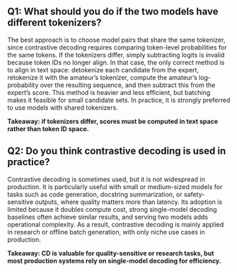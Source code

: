 ## Q1: What should you do if the two models have different tokenizers?

The best approach is to choose model pairs that share the same tokenizer, since contrastive decoding requires comparing token-level probabilities for the same tokens. If the tokenizers differ, simply subtracting logits is invalid because token IDs no longer align. In that case, the only correct method is to align in text space: detokenize each candidate from the expert, retokenize it with the amateur’s tokenizer, compute the amateur’s log-probability over the resulting sequence, and then subtract this from the expert’s score. This method is heavier and less efficient, but batching makes it feasible for small candidate sets. In practice, it is strongly preferred to use models with shared tokenizers.

**Takeaway: if tokenizers differ, scores must be computed in text space rather than token ID space.**



## Q2: Do you think contrastive decoding is used in practice?

Contrastive decoding is sometimes used, but it is not widespread in production. It is particularly useful with small or medium-sized models for tasks such as code generation, docstring summarization, or safety-sensitive outputs, where quality matters more than latency. Its adoption is limited because it doubles compute cost, strong single-model decoding baselines often achieve similar results, and serving two models adds operational complexity. As a result, contrastive decoding is mainly applied in research or offline batch generation, with only niche use cases in production.

**Takeaway: CD is valuable for quality-sensitive or research tasks, but most production systems rely on single-model decoding for efficiency.**